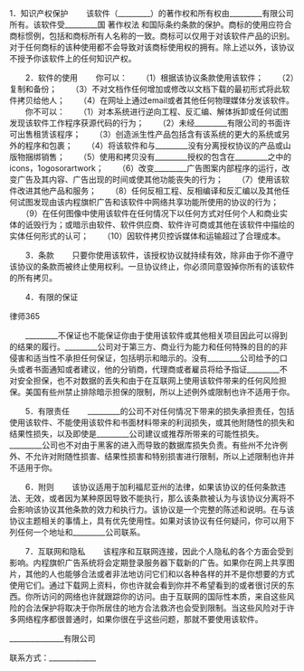 
 


1．知识产权保护
　　该软件（_________）的著作权和所有权由_________有限公司所有。该软件受_________国
著作权法
和国际条约条款的保护。商标的使用应符合商标惯例，包括和商标所有人名称的一致。商标可以仅用于对该软件产品的识别。对于任何商标的该种使用都不会导致对该商标使用权的拥有。除上述以外，该协议不授予你该软件上的任何知识产权。


　　2．软件的使用
　　你可以：
　　（1）根据该协议条款使用该软件；
　　（2）复制和备份；
　　（3）不对文档作任何增加或修改以文档下载的最初形式将此软件拷贝给他人；
　　（4）在网址上通过email或者其他任何物理媒体分发该软件。
　　你不可以：
　　（1）对本系统进行逆向工程、反汇编、解体拆卸或任何试图发现该软件工作程序获源代码的行为；
　　（2）未经_________有限公司的书面许可出售租赁该程序；
　　（3）创造派生性产品包括含有该系统的更大的系统或另外的程序和包裹；
　　（4）将该软件和与_________没有分离授权协议的产品或山版物捆绑销售；
　　（5）使用和拷贝没有_________授权的包含在_________之中的icons，1ogosorartwork；
　　（6）改变_________广告图案内部程序的运行，改变广告及其内容、广告出现的时间或使其他功能丧失的行为；
　　（7）使用该软件改进其他产品和服务；
　　（8）任何反相工程、反相编译和反汇编以及其他任何试图发现由该内程旗帜广告和该软件中网络共享功能所使用的协议的行为；
　　（9）在任何图像中使用该软件在任何情况下以任何方式对任何个人和商业实体的诋毁行为；或暗示由软件、软件供应商、软件许可商或其他在该软件中描绘的实体任何形式的认可；
　　（10）因软件拷贝控诉媒体和运输超过了合理成本。


　　3．条款
　　只要你使用该软件，该授权协议就持续有效，除非由于你不遵守该协议的条款而被终止使用权利。一旦协议终止，你必须同意毁掉你所有的该软件的所有拷贝。


　　4．有限的保证




 
律师365






　　_________不保证也不能保证你由于使用该软件或其他相关项目因此可以得到的结果的履行。_________公司对于第三方、商业行为能力和任何特殊的目的的非侵害和适当性不承担任何保证，包括明示和暗示的。没有_________公司给予的口头或者书面通知或者建议，他的分销商，代理商或者雇员将给予指证_________不对安全担保，也不对数据的丢失和由于在互联网上使用该软件带来的任何风险担保。美国有些州禁止排除暗示担保的限制，所以上述例外或限制也许不适用于你。




　　5．有限责任
　　_________的公司不对任何情况下带来的损失承担责任，包括使用该软件、不能使用该软件和书面材料带来的利润损失，或其他附随性的损失和结果性损失，以及即使是_________公司建议或推荐所带来的可能性损失。_________公司也不对由于黑客的进入而导致的数据库损失负责。有些州不允许例外、不允许对附随性损害、结果性损害和特别损害进行限制，所以上述限制也许并不适用于你。


　　6．附则
　　该协议适用于加利福尼亚州的法律，如果该协议的任何条款违法、无效，或者因为某种原因导致不能执行，那么该条款被认为与该协议分离将不会影响该协议其他条款的效力和执行力。该协议是一个完整的陈述和说明。在与该协议主题相关的事情上，具有优先使用性。如果对该协议有任何疑问，你可以用下列任何一个地址和_________公司联系。


　　7．互联网和隐私
　　该程序和互联网连接，因此个人隐私的各个方面会受到影响。内程旗帜广告系统将会定期登录服务器下载新的广告。如果你在网上共享图片，其他的人也能够合法或者非法地访问它们和以各种各样的并不是你想要的方式使用它们。通过下载网上资料，你也许就会看到你并不希望看到的或者很讨厌的东西。你所访问的网络也许就跟踪你的访问。由于互联网的国际性本质，来自这些风险的合法保护将取决于你所居住的地方合法救济也会受到限制。当这些风险对于许多网络程序都很普通时，如果你很在乎这些问题，那就不要使用该软件。


 



 _______________有限公司
 
联系方式：_____________
 

 
 

 
 
 
  
 
  
 
   


   
 

   


   


   
 
 
  
 
 
 

